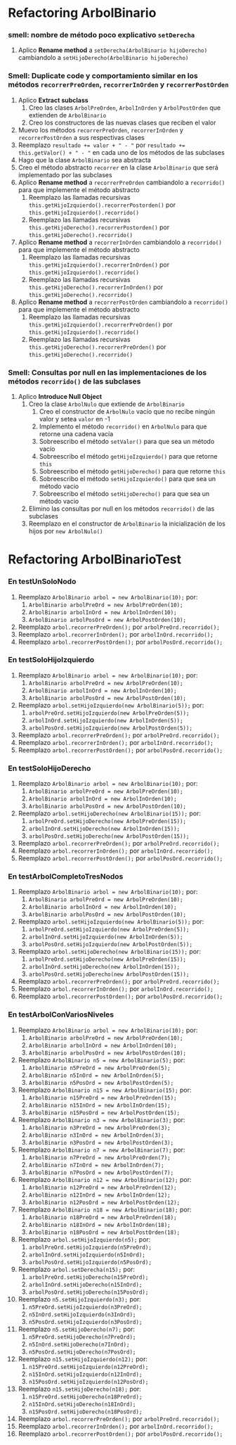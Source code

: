 # Refactoring ArbolBinario

### smell: nombre de método poco explicativo `setDerecha`
1. Aplico **Rename method** a `setDerecha(ArbolBinario hijoDerecho)` cambiandolo a `setHijoDerecho(ArbolBinario hijoDerecho)`
### Smell: Duplicate code y comportamiento similar en los métodos `recorrerPreOrden`, `recorrerInOrden` y `recorrerPostOrden`
1. Aplico **Extract subclass**
   1. Creo las clases `ArbolPreOrden`, `ArbolInOrden` y `ArbolPostOrden` que extienden de `ArbolBinario`
   2. Creo los constructores de las nuevas clases que reciben el valor
3. Muevo los métodos `recorrerPreOrden`, `recorrerInOrden` y `recorrerPostOrden` a sus respectivas clases
4. Reemplazo `resultado += valor + " - "` por `resultado += this.getValor() + " - "` en cada uno de los métodos de las subclases 
5. Hago que la clase `ArbolBinario` sea abstracta
6. Creo el método abstracto `recorrer` en la clase `ArbolBinario` que será implementado por las subclases
7. Aplico **Rename method** a `recorrerPreOrden` cambiandolo a `recorrido()` para que implemente el método abstracto 
   1. Reemplazo las llamadas recursivas `this.getHijoIzquierdo().recorrerPostorden()` por `this.getHijoIzquierdo().recorrido()`
   2. Reemplazo las llamadas recursivas `this.getHijoDerecho().recorrerPostorden()` por `this.getHijoDerecho().recorrido()`
8. Aplico **Rename method** a `recorrerInOrden` cambiandolo a `recorrido()` para que implemente el método abstracto
   1. Reemplazo las llamadas recursivas `this.getHijoIzquierdo().recorrerInOrden()` por `this.getHijoIzquierdo().recorrido()`
   2. Reemplazo las llamadas recursivas `this.getHijoDerecho().recorrerInOrden()` por `this.getHijoDerecho().recorrido()`
9. Aplico **Rename method** a `recorrerPostOrden` cambiandolo a `recorrido()` para que implemente el método abstracto
   1. Reemplazo las llamadas recursivas `this.getHijoIzquierdo().recorrerPreOrden()` por `this.getHijoIzquierdo().recorrido()`
   2. Reemplazo las llamadas recursivas `this.getHijoDerecho().recorrerPreOrden()` por `this.getHijoDerecho().recorrido()`

### Smell: Consultas por null en las implementaciones de los métodos `recorrido()` de las subclases
1. Aplico **Introduce Null Object**
   1. Creo la clase `ArbolNulo` que extiende de `ArbolBinario`
      1. Creo el constructor de `ArbolNulo` vacío que no recibe ningún valor y setea `valor` en -1
      2. Implemento el método `recorrido()` en `ArbolNulo` para que retorne una cadena vacía
      3. Sobreescribo el método `setValor()` para que sea un método vacío 
      4. Sobreescribo el método `getHijoIzquierdo()` para que retorne `this`
      5. Sobreescribo el método `getHijoDerecho()` para que retorne `this`
      6. Sobreescribo el método `setHijoIzquierdo()` para que sea un método vacio
      7. Sobreescribo el método `setHijoDerecho()` para que sea un método vacio
   2. Elimino las consultas por null en los métodos `recorrido()` de las subclases
   3. Reemplazo en el constructor de `ArbolBinario` la inicialización de los hijos por `new ArbolNulo()`

# Refactoring ArbolBinarioTest
### En testUnSoloNodo
1. Reemplazo `ArbolBinario arbol = new ArbolBinario(10);` por:
   1. `ArbolBinario arbolPreOrd = new ArbolPreOrden(10);`
   2. `ArbolBinario arbolInOrd = new ArbolInOrden(10);`
   3. `ArbolBinario arbolPosOrd = new ArbolPostOrden(10);`
2. Reemplazo `arbol.recorrerPreOrden();` por `arbolPreOrd.recorrido();`
3. Reemplazo `arbol.recorrerInOrden();` por `arbolInOrd.recorrido();`
4. Reemplazo `arbol.recorrerPostOrden();` por `arbolPosOrd.recorrido();`

### En testSoloHijoIzquierdo
1. Reemplazo `ArbolBinario arbol = new ArbolBinario(10);` por:
   1. `ArbolBinario arbolPreOrd = new ArbolPreOrden(10);`
   2. `ArbolBinario arbolInOrd = new ArbolInOrden(10);`
   3. `ArbolBinario arbolPosOrd = new ArbolPostOrden(10);`
2. Reemplazo `arbol.setHijoIzquierdo(new ArbolBinario(5));` por:
   1. `arbolPreOrd.setHijoIzquierdo(new ArbolPreOrden(5));`
   2. `arbolInOrd.setHijoIzquierdo(new ArbolInOrden(5));`
   3. `arbolPosOrd.setHijoIzquierdo(new ArbolPostOrden(5));`
3. Reemplazo `arbol.recorrerPreOrden();` por `arbolPreOrd.recorrido();`
4. Reemplazo `arbol.recorrerInOrden();` por `arbolInOrd.recorrido();`
5. Reemplazo `arbol.recorrerPostOrden();` por `arbolPosOrd.recorrido();`

### En testSoloHijoDerecho
1. Reemplazo `ArbolBinario arbol = new ArbolBinario(10);` por:
   1. `ArbolBinario arbolPreOrd = new ArbolPreOrden(10);`
   2. `ArbolBinario arbolInOrd = new ArbolInOrden(10);`
   3. `ArbolBinario arbolPosOrd = new ArbolPostOrden(10);`
2. Reemplazo `arbol.setHijoDerecho(new ArbolBinario(15));` por:
   1. `arbolPreOrd.setHijoDerecho(new ArbolPreOrden(15));`
   2. `arbolInOrd.setHijoDerecho(new ArbolInOrden(15));`
   3. `arbolPosOrd.setHijoDerecho(new ArbolPostOrden(15));`
3. Reemplazo `arbol.recorrerPreOrden();` por `arbolPreOrd.recorrido();`
4. Reemplazo `arbol.recorrerInOrden();` por `arbolInOrd.recorrido();`
5. Reemplazo `arbol.recorrerPostOrden();` por `arbolPosOrd.recorrido();`

### En testArbolCompletoTresNodos
1. Reemplazo `ArbolBinario arbol = new ArbolBinario(10);` por:
   1. `ArbolBinario arbolPreOrd = new ArbolPreOrden(10);`
   2. `ArbolBinario arbolInOrd = new ArbolInOrden(10);`
   3. `ArbolBinario arbolPosOrd = new ArbolPostOrden(10);`
2. Reemplazo `arbol.setHijoIzquierdo(new ArbolBinario(5));` por:
   1. `arbolPreOrd.setHijoIzquierdo(new ArbolPreOrden(5));`
   2. `arbolInOrd.setHijoIzquierdo(new ArbolInOrden(5));`
   3. `arbolPosOrd.setHijoIzquierdo(new ArbolPostOrden(5));`
3. Reemplazo `arbol.setHijoDerecho(new ArbolBinario(15));` por:
   1. `arbolPreOrd.setHijoDerecho(new ArbolPreOrden(15));`
   2. `arbolInOrd.setHijoDerecho(new ArbolInOrden(15));`
   3. `arbolPosOrd.setHijoDerecho(new ArbolPostOrden(15));`
4. Reemplazo `arbol.recorrerPreOrden();` por `arbolPreOrd.recorrido();`
5. Reemplazo `arbol.recorrerInOrden();` por `arbolInOrd.recorrido();`
6. Reemplazo `arbol.recorrerPostOrden();` por `arbolPosOrd.recorrido();`

### En testArbolConVariosNiveles
1. Reemplazo `ArbolBinario arbol = new ArbolBinario(10);` por:
   1. `ArbolBinario arbolPreOrd = new ArbolPreOrden(10);`
   2. `ArbolBinario arbolInOrd = new ArbolInOrden(10);`
   3. `ArbolBinario arbolPosOrd = new ArbolPostOrden(10);`
3. Reemplazo `ArbolBinario n5 = new ArbolBinario(5);` por:
   1. `ArbolBinario n5PreOrd = new ArbolPreOrden(5);`
   2. `ArbolBinario n5InOrd = new ArbolInOrden(5);`
   3. `ArbolBinario n5PosOrd = new ArbolPostOrden(5);`
4. Reemplazo `ArbolBinario n15 = new ArbolBinario(15);` por:
    1. `ArbolBinario n15PreOrd = new ArbolPreOrden(15);`
    2. `ArbolBinario n15InOrd = new ArbolInOrden(15);`
    3. `ArbolBinario n15PosOrd = new ArbolPostOrden(15);`
5. Reemplazo `ArbolBinario n3 = new ArbolBinario(3);` por:
    1. `ArbolBinario n3PreOrd = new ArbolPreOrden(3);`
    2. `ArbolBinario n3InOrd = new ArbolInOrden(3);`
    3. `ArbolBinario n3PosOrd = new ArbolPostOrden(3);`
6. Reemplazo `ArbolBinario n7 = new ArbolBinario(7);` por:
   1. `ArbolBinario n7PreOrd = new ArbolPreOrden(7);`
   2. `ArbolBinario n7InOrd = new ArbolInOrden(7);`
   3. `ArbolBinario n7PosOrd = new ArbolPostOrden(7);`
7. Reemplazo `ArbolBinario n12 = new ArbolBinario(12);` por:
    1. `ArbolBinario n12PreOrd = new ArbolPreOrden(12);`
    2. `ArbolBinario n12InOrd = new ArbolInOrden(12);`
    3. `ArbolBinario n12PosOrd = new ArbolPostOrden(12);`
8. Reemplazo `ArbolBinario n18 = new ArbolBinario(18);` por:
    1. `ArbolBinario n18PreOrd = new ArbolPreOrden(18);`
    2. `ArbolBinario n18InOrd = new ArbolInOrden(18);`
    3. `ArbolBinario n18PosOrd = new ArbolPostOrden(18);`
9. Reemplazo `arbol.setHijoIzquierdo(n5);` por:
    1. `arbolPreOrd.setHijoIzquierdo(n5PreOrd);`
    2. `arbolInOrd.setHijoIzquierdo(n5InOrd);`
    3. `arbolPosOrd.setHijoIzquierdo(n5PosOrd);`
10. Reemplazo `arbol.setDerecha(n15);` por:
    1. `arbolPreOrd.setHijoDerecho(n15PreOrd);`
    2. `arbolInOrd.setHijoDerecho(n15InOrd);`
    3. `arbolPosOrd.setHijoDerecho(n15PosOrd);`
11. Reemplazo `n5.setHijoIzquierdo(n3);` por:
    1. `n5PreOrd.setHijoIzquierdo(n3PreOrd);`
    2. `n5InOrd.setHijoIzquierdo(n3InOrd);`
    3. `n5PosOrd.setHijoIzquierdo(n3PosOrd);`
12. Reemplazo `n5.setHijoDerecho(n7);` por:
    1. `n5PreOrd.setHijoDerecho(n7PreOrd);`
    2. `n5InOrd.setHijoDerecho(n7InOrd);`
    3. `n5PosOrd.setHijoDerecho(n7PosOrd);`
13. Reemplazo `n15.setHijoIzquierdo(n12);` por:
    1. `n15PreOrd.setHijoIzquierdo(n12PreOrd);`
    2. `n15InOrd.setHijoIzquierdo(n12InOrd);`
    3. `n15PosOrd.setHijoIzquierdo(n12PosOrd);`
14. Reemplazo `n15.setHijoDerecho(n18);` por:
    1. `n15PreOrd.setHijoDerecho(n18PreOrd);`
    2. `n15InOrd.setHijoDerecho(n18InOrd);`
    3. `n15PosOrd.setHijoDerecho(n18PosOrd);`
4. Reemplazo `arbol.recorrerPreOrden();` por `arbolPreOrd.recorrido();`
5. Reemplazo `arbol.recorrerInOrden();` por `arbolInOrd.recorrido();`
6. Reemplazo `arbol.recorrerPostOrden();` por `arbolPosOrd.recorrido();`
